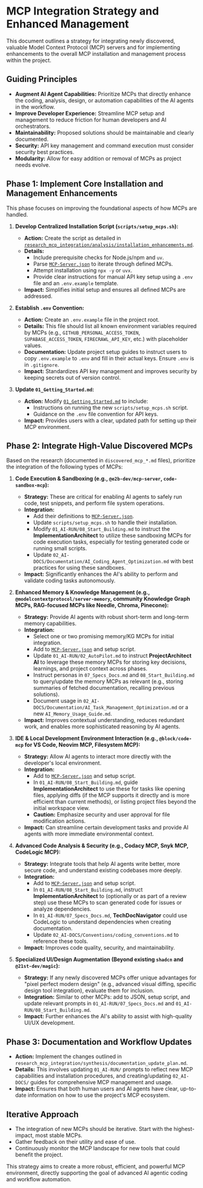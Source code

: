 # MCP Integration Strategy and Enhanced Management

This document outlines a strategy for integrating newly discovered, valuable Model Context Protocol (MCP) servers and for implementing enhancements to the overall MCP installation and management process within the project.

## Guiding Principles

*   **Augment AI Agent Capabilities:** Prioritize MCPs that directly enhance the coding, analysis, design, or automation capabilities of the AI agents in the workflow.
*   **Improve Developer Experience:** Streamline MCP setup and management to reduce friction for human developers and AI orchestrators.
*   **Maintainability:** Proposed solutions should be maintainable and clearly documented.
*   **Security:** API key management and command execution must consider security best practices.
*   **Modularity:** Allow for easy addition or removal of MCPs as project needs evolve.

## Phase 1: Implement Core Installation and Management Enhancements

This phase focuses on improving the foundational aspects of how MCPs are handled.

1.  **Develop Centralized Installation Script (`scripts/setup_mcps.sh`):**
    *   **Action:** Create the script as detailed in [`research_mcp_integration/analysis/installation_enhancements.md`](../analysis/installation_enhancements.md).
    *   **Details:**
        *   Include prerequisite checks for Node.js/npm and `uv`.
        *   Parse [`MCP-Server.json`](../../../01_AI-RUN/Template/MCP-Server.json) to iterate through defined MCPs.
        *   Attempt installation using `npx -y` or `uvx`.
        *   Provide clear instructions for manual API key setup using a `.env` file and an `.env.example` template.
    *   **Impact:** Simplifies initial setup and ensures all defined MCPs are addressed.

2.  **Establish `.env` Convention:**
    *   **Action:** Create an `.env.example` file in the project root.
    *   **Details:** This file should list all known environment variables required by MCPs (e.g., `GITHUB_PERSONAL_ACCESS_TOKEN`, `SUPABASE_ACCESS_TOKEN`, `FIRECRAWL_API_KEY`, etc.) with placeholder values.
    *   **Documentation:** Update project setup guides to instruct users to copy `.env.example` to `.env` and fill in their actual keys. Ensure `.env` is in `.gitignore`.
    *   **Impact:** Standardizes API key management and improves security by keeping secrets out of version control.

3.  **Update `01_Getting_Started.md`:**
    *   **Action:** Modify [`01_Getting_Started.md`](../../../01_AI-RUN/01_Getting_Started.md) to include:
        *   Instructions on running the new `scripts/setup_mcps.sh` script.
        *   Guidance on the `.env` file convention for API keys.
    *   **Impact:** Provides users with a clear, updated path for setting up their MCP environment.

## Phase 2: Integrate High-Value Discovered MCPs

Based on the research (documented in `discovered_mcp_*.md` files), prioritize the integration of the following types of MCPs:

1.  **Code Execution & Sandboxing (e.g., `@e2b-dev/mcp-server`, `code-sandbox-mcp`):**
    *   **Strategy:** These are critical for enabling AI agents to safely run code, test snippets, and perform file system operations.
    *   **Integration:**
        *   Add their definitions to [`MCP-Server.json`](../../../01_AI-RUN/Template/MCP-Server.json).
        *   Update `scripts/setup_mcps.sh` to handle their installation.
        *   Modify `01_AI-RUN/08_Start_Building.md` to instruct the **ImplementationArchitect** to utilize these sandboxing MCPs for code execution tasks, especially for testing generated code or running small scripts.
        *   Update `02_AI-DOCS/Documentation/AI_Coding_Agent_Optimization.md` with best practices for using these sandboxes.
    *   **Impact:** Significantly enhances the AI's ability to perform and validate coding tasks autonomously.

2.  **Enhanced Memory & Knowledge Management (e.g., `@modelcontextprotocol/server-memory`, community Knowledge Graph MCPs, RAG-focused MCPs like Needle, Chroma, Pinecone):**
    *   **Strategy:** Provide AI agents with robust short-term and long-term memory capabilities.
    *   **Integration:**
        *   Select one or two promising memory/KG MCPs for initial integration.
        *   Add to [`MCP-Server.json`](../../../01_AI-RUN/Template/MCP-Server.json) and setup script.
        *   Update `01_AI-RUN/02_AutoPilot.md` to instruct **ProjectArchitect AI** to leverage these memory MCPs for storing key decisions, learnings, and project context across phases.
        *   Instruct personas in `07_Specs_Docs.md` and `08_Start_Building.md` to query/update the memory MCPs as relevant (e.g., storing summaries of fetched documentation, recalling previous solutions).
        *   Document usage in `02_AI-DOCS/Documentation/AI_Task_Management_Optimization.md` or a new `AI_Memory_Usage_Guide.md`.
    *   **Impact:** Improves contextual understanding, reduces redundant work, and enables more sophisticated reasoning by AI agents.

3.  **IDE & Local Development Environment Interaction (e.g., `@block/code-mcp` for VS Code, Neovim MCP, Filesystem MCP):**
    *   **Strategy:** Allow AI agents to interact more directly with the developer's local environment.
    *   **Integration:**
        *   Add to [`MCP-Server.json`](../../../01_AI-RUN/Template/MCP-Server.json) and setup script.
        *   In `01_AI-RUN/08_Start_Building.md`, guide **ImplementationArchitect** to use these for tasks like opening files, applying diffs (if the MCP supports it directly and is more efficient than current methods), or listing project files beyond the initial workspace view.
        *   **Caution:** Emphasize security and user approval for file modification actions.
    *   **Impact:** Can streamline certain development tasks and provide AI agents with more immediate environmental context.

4.  **Advanced Code Analysis & Security (e.g., Codacy MCP, Snyk MCP, CodeLogic MCP):**
    *   **Strategy:** Integrate tools that help AI agents write better, more secure code, and understand existing codebases more deeply.
    *   **Integration:**
        *   Add to [`MCP-Server.json`](../../../01_AI-RUN/Template/MCP-Server.json) and setup script.
        *   In `01_AI-RUN/08_Start_Building.md`, instruct **ImplementationArchitect** to (optionally or as part of a review step) use these MCPs to scan generated code for issues or analyze dependencies.
        *   In `01_AI-RUN/07_Specs_Docs.md`, **TechDocNavigator** could use CodeLogic to understand dependencies when creating documentation.
        *   Update `02_AI-DOCS/Conventions/coding_conventions.md` to reference these tools.
    *   **Impact:** Improves code quality, security, and maintainability.

5.  **Specialized UI/Design Augmentation (Beyond existing `shadcn` and `@21st-dev/magic`):**
    *   **Strategy:** If any newly discovered MCPs offer unique advantages for "pixel perfect modern design" (e.g., advanced visual diffing, specific design tool integration), evaluate them for inclusion.
    *   **Integration:** Similar to other MCPs: add to JSON, setup script, and update relevant prompts in `01_AI-RUN/07_Specs_Docs.md` and `01_AI-RUN/08_Start_Building.md`.
    *   **Impact:** Further enhances the AI's ability to assist with high-quality UI/UX development.

## Phase 3: Documentation and Workflow Updates

*   **Action:** Implement the changes outlined in `research_mcp_integration/synthesis/documentation_update_plan.md`.
*   **Details:** This involves updating `01_AI-RUN/` prompts to reflect new MCP capabilities and installation procedures, and creating/updating `02_AI-DOCS/` guides for comprehensive MCP management and usage.
*   **Impact:** Ensures that both human users and AI agents have clear, up-to-date information on how to use the project's MCP ecosystem.

## Iterative Approach

*   The integration of new MCPs should be iterative. Start with the highest-impact, most stable MCPs.
*   Gather feedback on their utility and ease of use.
*   Continuously monitor the MCP landscape for new tools that could benefit the project.

This strategy aims to create a more robust, efficient, and powerful MCP environment, directly supporting the goal of advanced AI agentic coding and workflow automation.